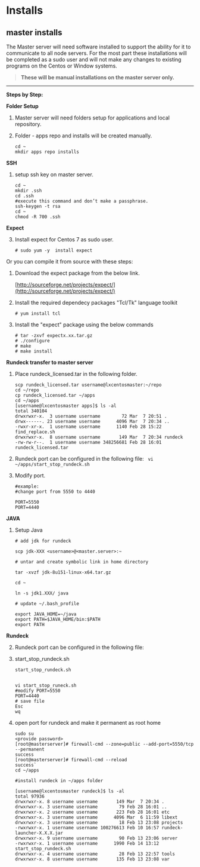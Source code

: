  # Installs

## **master installs**

The Master server will need software installed to support the ability for it to communicate to all node servers. For the most part these installations will be completed as a sudo user and will not make any changes to existing programs on the Centos or Window systems.
 

> **These will be manual installations on the master server only.** 

 
----------


**Steps by Step:**

**Folder Setup**

 1. Master server will need folders setup for applications and local repository.
 2. Folder - apps repo and installs will be created manually.

		cd ~
		mkdir apps repo installs
 
**SSH**

 1. setup ssh key on master server.


		cd ~
		mkdir .ssh
		cd .ssh
		#execute this command and don’t make a passphrase.
		ssh-keygen -t rsa
		cd ~
		chmod -R 700 .ssh

		

**Expect**


 3. Install expect for Centos 7 as sudo user.
 
     
		# sudo yum -y  install expect

     
Or you can compile it from source with these steps:

1) Download the expect package from the below link.

	[http://sourceforge.net/projects/expect/](http://sourceforge.net/projects/expect/)
2) Install the required dependecy packages "Tcl/Tk" language toolkit


       # yum install tcl

3) Install the "expect" package using the below commands
  

       # tar -zxvf expectx.xx.tar.gz
       # ./configure
       # make
       # make install
**Rundeck transfer to master server**

 1. Place rundeck_licensed.tar in the following folder.

		scp rundeck_licensed.tar username@lxcentosmaster:~/repo
		cd ~/repo
		cp rundeck_licensed.tar ~/apps
		cd ~/apps
		[username@lxcentosmaster apps]$ ls -al
		total 340104
		drwxrwxr-x.  3 username username        72 Mar  7 20:51 .
		drwx------. 23 username username      4096 Mar  7 20:34 ..
		-rwxr-xr-x.  1 username username      1140 Feb 28 15:22 find_replace.sh
		drwxrwxr-x.  8 username username       149 Mar  7 20:34 rundeck
		-rw-rw-r--.  1 username username 348256681 Feb 28 16:01 rundeck_licensed.tar


 2.  Rundeck port can be configured in the following file:
  ` vi ~/apps/start_stop_rundeck.sh`
  

 3. Modify port.

		#example:
		#change port from 5550 to 4440
		
		PORT=5550
		PORT=4440 

**JAVA**

 1. Setup Java

    	# add jdk for rundeck

		scp jdk-XXX <username>@<master.server>:~

		# untar and create symbolic link in home directory

		tar -xvzf jdk-8u151-linux-x64.tar.gz

		cd ~

		ln -s jdk1.XXX/ java

		# update ~/.bash_profile

		export JAVA_HOME=~/java
		export PATH=$JAVA_HOME/bin:$PATH
		export PATH

**Rundeck**

 2. Rundeck port can be configured in the following file:
 3. start_stop_rundeck.sh

		start_stop_rundeck.sh

	
		vi start_stop_runeck.sh
		#modify PORT=5550
		PORT=4440 
		# save file 
		Esc
		wq
	

 1. open port for rundeck and make it permanent as root home

	
		sudo su
		<provide password>
		[root@masterserver]# firewall-cmd --zone=public --add-port=5550/tcp --permanent
		success
		[root@masterserver]# firewall-cmd --reload
		success`
		cd ~/apps

		#install rundeck in ~/apps folder

		[username@lxcentosmaster rundeck]$ ls -al
		total 97936
		drwxrwxr-x. 8 username username       149 Mar  7 20:34 .
		drwxrwxr-x. 3 username username        79 Feb 28 16:01 ..
		drwxrwxr-x. 2 username username       223 Feb 28 16:01 etc
		drwxrwxr-x. 3 username username      4096 Mar  6 11:59 libext
		drwxrwxr-x. 3 username username        18 Feb 13 23:08 projects
		-rwxrwxr-x. 1 username username 100276613 Feb 10 16:57 rundeck-launcher-X.X.X.jar
		drwxrwxr-x. 9 username username        90 Feb 13 23:06 server
		-rwxrwxr-x. 1 username username      1990 Feb 14 13:12 start_stop_rundeck.sh
		drwxrwxr-x. 4 username username        28 Feb 13 22:57 tools
		drwxrwxr-x. 8 username username       135 Feb 13 23:08 var
		

 

<!--stackedit_data:
eyJoaXN0b3J5IjpbMzcyNjczNjg0XX0=
-->